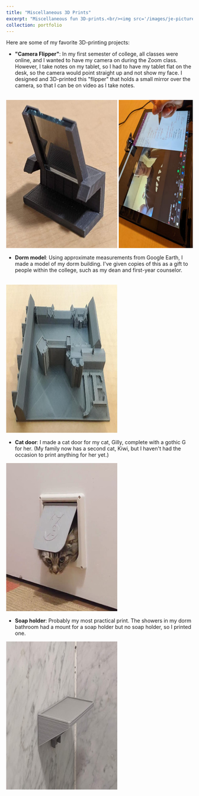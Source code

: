 ```yaml
---
title: "Miscellaneous 3D Prints"
excerpt: "Miscellaneous fun 3D-prints.<br/><img src='/images/je-picture.jpg' width=400>"
collection: portfolio
---
```


Here are some of my favorite 3D-printing projects:

- <b>"Camera Flipper"</b>: In my first semester of college, all classes were online, and I wanted to have my camera on during the Zoom class. However, I take notes on my tablet, so I had to have my tablet flat on the desk, so the camera would point straight up and not show my face. I designed and 3D-printed this "flipper" that holds a small mirror over the camera, so that I can be on video as I take notes.
<br/>
<img src='/images/flipper.jpg' height="400" width="300">
<img src='/images/flipper_in_use.jpg' height="400" width="200">


- <b>Dorm model</b>: Using approximate measurements from Google Earth, I made a model of my dorm building. I've given copies of this as a gift to people within the college, such as my dean and first-year counselor.
<br/>
<img src='/images/je-picture.jpg' height="400" width="300">

- <b>Cat door</b>: I made a cat door for my cat, Gilly, complete with a gothic G for her. (My family now has a second cat, Kiwi, but I haven't had the occasion to print anything for her yet.)
<img src='/images/cat_door.jpg' height="400" width="300">


- <b>Soap holder</b>: Probably my most practical print. The showers in my dorm bathroom had a mount for a soap holder but no soap holder, so I printed one.
<img src='/images/soap_holder.jpg' height="400" width="300">
